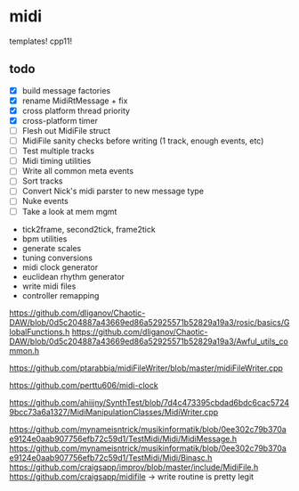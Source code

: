 # midi

templates! cpp11! 

## todo
- [X] build message factories
- [X] rename MidiRtMessage + fix
- [X] cross platform thread priority 
- [X] cross-platform timer
- [ ] Flesh out MidiFile struct
- [ ] MidiFile sanity checks before writing (1 track, enough events, etc)
- [ ] Test multiple tracks
- [ ] Midi timing utilities
- [ ] Write all common meta events
- [ ] Sort tracks
- [ ] Convert Nick's midi parster to new message type
- [ ] Nuke events
- [ ] Take a look at mem mgmt

- tick2frame, second2tick, frame2tick
- bpm utilities 
- generate scales
- tuning conversions
- midi clock generator
- euclidean rhythm generator
- write midi files
- controller remapping

https://github.com/dliganov/Chaotic-DAW/blob/0d5c204887a43669ed86a52925571b52829a19a3/rosic/basics/GlobalFunctions.h
https://github.com/dliganov/Chaotic-DAW/blob/0d5c204887a43669ed86a52925571b52829a19a3/Awful_utils_common.h

https://github.com/ptarabbia/midiFileWriter/blob/master/midiFileWriter.cpp

https://github.com/perttu606/midi-clock

https://github.com/ahiijny/SynthTest/blob/7d4c473395cbdad6bdc6cac57249bcc73a6a1327/MidiManipulationClasses/MidiWriter.cpp

https://github.com/mynameisntrick/musikinformatik/blob/0ee302c79b370ae9124e0aab907756efb72c59d1/TestMidi/Midi/MidiMessage.h
https://github.com/mynameisntrick/musikinformatik/blob/0ee302c79b370ae9124e0aab907756efb72c59d1/TestMidi/Midi/Binasc.h
https://github.com/craigsapp/improv/blob/master/include/MidiFile.h
https://github.com/craigsapp/midifile -> write routine is pretty legit 